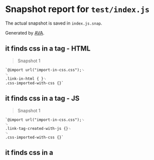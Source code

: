 # Snapshot report for `test/index.js`

The actual snapshot is saved in `index.js.snap`.

Generated by [AVA](https://ava.li).

## it finds css in a <link> tag - HTML

> Snapshot 1

    `@import url("import-in-css.css");␊
    ␊
    .link-in-html { }␊
    .css-imported-with-css {}`

## it finds css in a <link> tag - JS

> Snapshot 1

    `@import url("import-in-css.css");␊
    ␊
    .link-tag-created-with-js {}␊
    ␊
    .css-imported-with-css {}`

## it finds css in a <style> tag - HTML

> Snapshot 1

    `.css-imported-with-css {}␊
    @import url("import-in-css.css");␊
    .fixture { color: red; }`

## it finds css in a <style> tag - JS

> Snapshot 1

    `.css-imported-with-js {}␊
    @import url("import-in-js.css");␊
    .fixture { color: red; }`

## it finds css-in-js

> Snapshot 1

    '.bcMPWx { color: blue; }'

## it finds inline styles - HTML

> Snapshot 1

    `[x-extract-css-inline-style] { color: red; font-size: 12px; }␊
    [x-extract-css-inline-style] { color: blue }`

## it finds inline styles - JS

> Snapshot 1

    `[x-extract-css-inline-style] { color: red; font-size: 12px; border-style: solid; }␊
    [x-extract-css-inline-style] { border-color: blue; border-width: 1px; }`

## it does not report the same CSS twice

> Snapshot 1

    `@import url("import-in-css.css");␊
    ␊
    .link-in-html { }␊
    .css-imported-with-css {}␊
    @import url("import-in-css.css");␊
    ␊
    .link-tag-created-with-js {}␊
    ␊
    .css-imported-with-css {}␊
    .style-tag-in-html { color: green; }␊
    .js-insertRule { color: red; }␊
    .style-tag-js { }␊
    [x-extract-css-inline-style] { background-image: url('background-image-inline-style-attribute-in-html'); }␊
    [x-extract-css-inline-style] { background-image: url("background-image-inline-style-js-cssText"); }␊
    [x-extract-css-inline-style] { background-image: url("background-image-inline-style-js-with-prop"); }`
